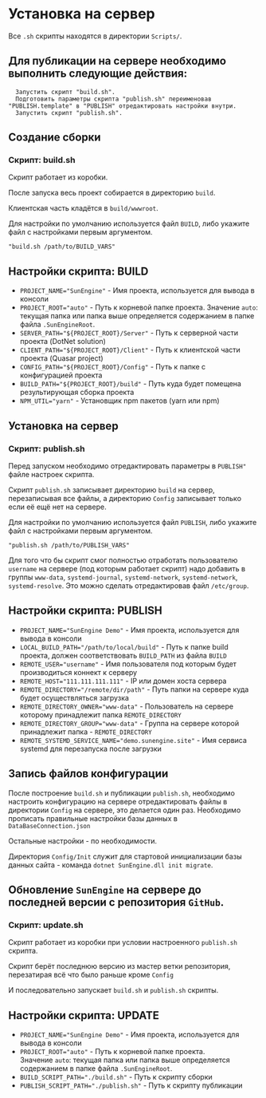 # Установка на сервер

Все `.sh` скрипты находятся в директории `Scripts/`.


## Для публикации на сервере необходимо выполнить следующие действия:

```
  Запустить скрипт "build.sh".
  Подготовить параметры скрипта "publish.sh" переименовав "PUBLISH.template" в "PUBLISH" отредактировать настройки внутри.
  Запустить скрипт "publish.sh".
```


## Создание сборки

### Скрипт: build.sh

Скрипт работает из коробки. 

После запуска весь проект собирается в директорию `build`.

Клиентская часть кладётся в `build/wwwroot`.

Для настройки по умолчанию используется файл `BUILD`, либо укажите файл с настройками первым аргументом.

```
"build.sh /path/to/BUILD_VARS"
```


## Настройки скрипта: BUILD

- `PROJECT_NAME="SunEngine"` - Имя проекта, используется для вывода в консоли
- `PROJECT_ROOT="auto"`      - Путь к корневой папке проекта.
                           Значение `auto`: текущая папка или папка выше определяется содержанием в папке файла `.SunEngineRoot`.
- `SERVER_PATH="${PROJECT_ROOT}/Server"` - Путь к серверной части проекта (DotNet solution)
- `CLIENT_PATH="${PROJECT_ROOT}/Client"` - Путь к клиентской части проекта (Quasar project)
- `CONFIG_PATH="${PROJECT_ROOT}/Config"` - Путь к папке с конфигурацией проекта
- `BUILD_PATH="${PROJECT_ROOT}/build"`   - Путь куда будет помещена результирующая сборка проекта
- `NPM_UTIL="yarn"`                      - Установщик npm пакетов (yarn или npm)

## Установка на сервер

### Скрипт: publish.sh

Перед запуском необходимо отредактировать параметры в `PUBLISH"` файле настроек скрипта.

Скрипт `publish.sh` записывает директорию `build` на сервер, перезаписывая все файлы, а директорию `Config` записывает только если её ещё нет на сервере.

Для настройки по умолчанию используется файл `PUBLISH`, либо укажите файл с настройками первым аргументом.

```
"publish.sh /path/to/PUBLISH_VARS"
```


Для того что бы скрипт смог полностью отработать пользователю `username` на сервере (под которым работает скрипт)  надо добавить в группы `www-data`, `systemd-journal`, `systemd-network`, `systemd-network`, `systemd-resolve`. Это можно сделать отредактировав файл `/etc/group`.


## Настройки скрипта: PUBLISH

- `PROJECT_NAME="SunEngine Demo"`           - Имя проекта, используется для вывода в консоли
- `LOCAL_BUILD_PATH="/path/to/local/build"` - Путь к папке build проекта, должен соответствовать `BUILD_PATH` из файла `BUILD`
- `REMOTE_USER="username"`                  - Имя пользователя под которым будет производиться коннект к серверу
- `REMOTE_HOST="111.111.111.111"`           - IP или домен хоста сервера
- `REMOTE_DIRECTORY="/remote/dir/path"`     - Путь папки на сервере куда будет осуществляться загрузка
- `REMOTE_DIRECTORY_OWNER="www-data"`       - Пользователь на сервере которому принадлежит папка `REMOTE_DIRECTORY`
- `REMOTE_DIRECTORY_GROUP="www-data"`       - Группа на сервере которой принадлежит папка - `REMOTE_DIRECTORY`
- `REMOTE_SYSTEMD_SERVICE_NAME="demo.sunengine.site"`  - Имя сервиса systemd для перезапуска после загрузки


## Запись файлов конфигурации

После построение `build.sh` и публикации `publish.sh`, необходимо настроить конфигурацию на сервере отредактировать файлы в директории `Config` на сервере, это делается один раз.
Необходимо прописать правильные настройки базы данных в `DataBaseConnection.json`

Остальные настройки - по необходимости.

Директория `Config/Init` служит для стартовой инициализации базы данных сайта - команда `dotnet SunEngine.dll init migrate`.

## Обновление `SunEngine` на сервере до последней версии с репозитория `GitHub`.

### Скрипт: update.sh

Скрипт работает из коробки при условии настроенного `publish.sh` скрипта.

Скрипт берёт последнюю версию из мастер ветки репозитория, перезатирая всё что было раньше кроме `Config`

И последовательно запускает `build.sh` и `publish.sh` скрипты.


## Настройки скрипта: UPDATE

- `PROJECT_NAME="SunEngine Demo"`   - Имя проекта, используется для вывода в консоли  
- `PROJECT_ROOT="auto"`             - Путь к корневой папке проекта.  
                                  Значение `auto`: текущая папка или папка выше определяется содержанием в папке файла `.SunEngineRoot`.
- `BUILD_SCRIPT_PATH="./build.sh"`      - Путь к скрипту сборки  
- `PUBLISH_SCRIPT_PATH="./publish.sh"`  - Путь к скрипту публикации

